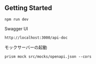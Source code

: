
## Getting Started

```bash
npm run dev
```

Swagger UI
```
http://localhost:3000/api-doc
```

モックサーバーの起動
```
prism mock src/mocks/openapi.json --cors
```